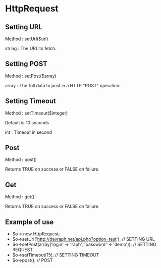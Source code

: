 # HttpRequest
## Setting URL
Method : setUrl($url)

string : The URL to fetch.

## Setting POST
Method : setPost($array)

array : The full data to post in a HTTP "POST" operation.

## Setting Timeout
Method : setTimeout($integer)

Default is 10 seconds

int : Timeout in second

## Post
Method : post()

Returns TRUE on success or FALSE on failure.

## Get
Method : get()

Returns TRUE on success or FALSE on failure.

## Example of use
* $o = new HttpRequest;
* $o->setUrl('http://devraph.net/api.php?option=test'); // SETTING URL
* $o->setPost(array('login' => 'raph', 'password' => 'demo')); // SETTING REQUEST
* $o->setTimeout(15); // SETTING TIMEOUT
* $o->post(); // POST
